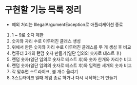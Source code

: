 # 구현할 기능 목록 정리

- 예외 처리는 IllegalArgumentException로 애플리케이션 종료

1. 1 ~ 9로 숫자 제한
2. 숫자와 자리 수로 이루어진 클래스 생성
3. 위에서 만든 숫자와 자리 수로 이루어진 클래스를 두 개 생성 후 비교
4. 컴퓨터 3개의 랜덤 숫자 만들기(일단 임의의 숫자로 테스트 후)
5. 랜덤 숫자(일단 임의로 숫자로 테스트 후)와 숫자 한개와 자리수 비교
6. 랜덤 숫자(일단 임의의 숫자로 테스트 후)와 입력한 세개의 숫자 비교
7. 각 맞추면 스트라이크, 볼 개수 올리기
8. 3스트라이크 일때 게임 종료 하거나 다시 시작하는거 만들기